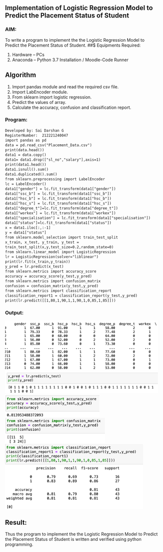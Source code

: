## Implementation of Logistic Regression Model to Predict the Placement Status of Student
### AIM:
To write a program to implement the the Logistic Regression Model to Predict the Placement Status of Student.
##$ Equipments Required:
1. Hardware – PCs
2. Anaconda – Python 3.7 Installation / Moodle-Code Runner
## Algorithm
1. Import pandas module and read the required csv file.
2. Import LabEncoder module.
3. From sklearn import logistic regression.
4. Predict the values of array.
5. Calculate the accuracy, confusion and classification report.
### Program:
```
Developed by: Sai Darshan G
RegisterNumber:  212221240047
import pandas as pd
data = pd.read_csv("Placement_Data.csv")
print(data.head())
data1 = data.copy()
data1= data1.drop(["sl_no","salary"],axis=1)
print(data1.head())
data1.isnull().sum()
data1.duplicated().sum()
from sklearn.preprocessing import LabelEncoder
lc = LabelEncoder()
data1["gender"] = lc.fit_transform(data1["gender"])
data1["ssc_b"] = lc.fit_transform(data1["ssc_b"])
data1["hsc_b"] = lc.fit_transform(data1["hsc_b"])
data1["hsc_s"] = lc.fit_transform(data1["hsc_s"])
data1["degree_t"]=lc.fit_transform(data["degree_t"])
data1["workex"] = lc.fit_transform(data1["workex"])
data1["specialisation"] = lc.fit_transform(data1["specialisation"])
data1["status"]=lc.fit_transform(data1["status"])
x = data1.iloc[:,:-1]
y = data1["status"]
from sklearn.model_selection import train_test_split
x_train, x_test, y_train, y_test = train_test_split(x,y,test_size=0.2,random_state=0)
from sklearn.linear_model import LogisticRegression
lr = LogisticRegression(solver="liblinear")
print(lr.fit(x_train,y_train))
y_pred = lr.predict(x_test)
from sklearn.metrics import accuracy_score
accuracy = accuracy_score(y_test,y_pred)
from sklearn.metrics import confusion_matrix
confusion = confusion_matrix(y_test,y_pred)
from sklearn.metrics import classification_report
classification_report1 = classification_report(y_test,y_pred)
print(lr.predict([[1,80,1,90,1,1,90,1,0,85,1,85]]))
```
### Output:
![inp](35.png)
![inp](5.png)
![inp](6.png)
![inp](7.png)
![inp](8.png)
## Result:
Thus the program to implement the the Logistic Regression Model to Predict the Placement Status of Student is written and verified using python programming.
